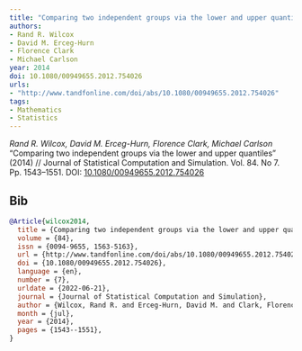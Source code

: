 ```yaml
---
title: "Comparing two independent groups via the lower and upper quantiles"
authors:
- Rand R. Wilcox
- David M. Erceg-Hurn
- Florence Clark
- Michael Carlson
year: 2014
doi: 10.1080/00949655.2012.754026
urls:
- "http://www.tandfonline.com/doi/abs/10.1080/00949655.2012.754026"
tags:
- Mathematics
- Statistics
---
```


<i>Rand R. Wilcox, David M. Erceg-Hurn, Florence Clark, Michael Carlson</i> <span title="">“Comparing two independent groups via the lower and upper quantiles”</span> (2014) // Journal of Statistical Computation and Simulation. Vol.&nbsp;84. No&nbsp;7. Pp.&nbsp;1543–1551. DOI:&nbsp;<a href='https://doi.org/10.1080/00949655.2012.754026'>10.1080/00949655.2012.754026</a>

## Bib

```bib
@Article{wilcox2014,
  title = {Comparing two independent groups via the lower and upper quantiles},
  volume = {84},
  issn = {0094-9655, 1563-5163},
  url = {http://www.tandfonline.com/doi/abs/10.1080/00949655.2012.754026},
  doi = {10.1080/00949655.2012.754026},
  language = {en},
  number = {7},
  urldate = {2022-06-21},
  journal = {Journal of Statistical Computation and Simulation},
  author = {Wilcox, Rand R. and Erceg-Hurn, David M. and Clark, Florence and Carlson, Michael},
  month = {jul},
  year = {2014},
  pages = {1543--1551},
}
```
